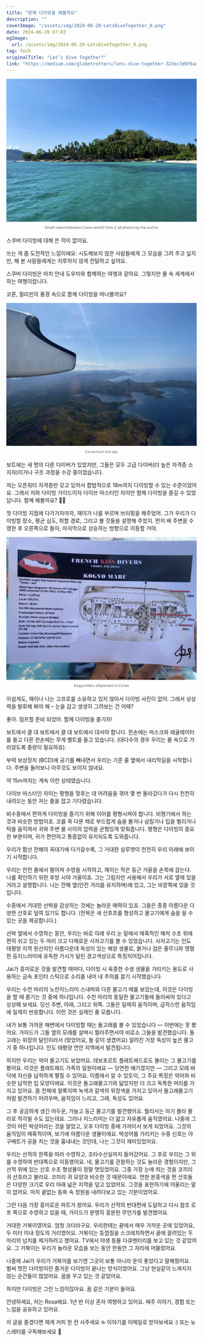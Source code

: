 ```yaml
---
title: "함께 다이빙을 해볼까요"
description: ""
coverImage: "/assets/img/2024-06-20-LetsDiveTogether_0.png"
date: 2024-06-20 07:03
ogImage: 
  url: /assets/img/2024-06-20-LetsDiveTogether_0.png
tag: Tech
originalTitle: "Let’s Dive Together?"
link: "https://medium.com/globetrotters/lets-dive-together-323ec3d9f6a4"
---
```



![DiveTogether](/assets/img/2024-06-20-LetsDiveTogether_0.png)

스쿠버 다이빙에 대해 쓴 적이 없어요.

쓰는 게 좀 도전적인 느낌이에요: 시도해보지 않은 사람들에게 그 모습을 그려 주고 싶지만, 해 본 사람들에게는 지루하지 않게 전달하고 싶어요.

스쿠버 다이빙은 마치 안내 도우미와 함께하는 여행과 같아요. 그렇지만 물 속 세계에서 하는 여행이랍니다.

<div class="content-ad"></div>

코론, 필리핀의 풍경 속으로 함께 다이빙을 떠나볼까요?

![다이빙 사진](/assets/img/2024-06-20-LetsDiveTogether_1.png)

보트에는 세 명의 다른 다이버가 있었지만, 그들은 모두 고급 다이버(더 높은 자격증 소지자)이거나 구조 과정을 수강 중이었습니다.

저는 오픈워터 자격증만 갖고 있어서 합법적으로 18m까지 다이빙할 수 있는 수준이었어요. 그래서 저와 다이빙 가이드이자 다이브 마스터인 자이만 함께 다이빙을 즐길 수 있었답니다. 함께 해볼까요? 🐠✨

<div class="content-ad"></div>

첫 다이빙 지점에 다가가자마자, 재이가 나를 부르며 브리핑을 해주었어. 그가 우리가 다이빙할 장소, 평균 심도, 취할 경로, 그리고 볼 것들을 설명해 주었지. 먼저 배 주변을 수영한 후 오른쪽으로 돌아, 마지막으로 상승하는 방향으로 이동할 거야.

![Let's Dive](/assets/img/2024-06-20-LetsDiveTogether_2.png)

아쉽게도, 재이나 나는 고프로를 소유하고 있지 않아서 다이빙 사진이 없어. 그래서 상상력을 발휘해 봐야 해 – 눈을 감고 생생히 그려보는 건 어때?

좋아. 점프할 준비 되었어. 함께 다이빙을 즐기자!

<div class="content-ad"></div>

보트에서 클 대 보트에서 클 대 보트에서 대서야 합니다. 한손에는 마스크와 레귤레이터를 들고 다른 한손에는 무게 벨트를 들고 있습니다. (대다수의 경우 우리는 물 속으로 가라앉도록 중량이 필요하죠).

부력 보상장치 (BCD)에 공기를 빼내면서 우리는 기준 줄 옆에서 내리막길을 시작합니다. 주변을 둘러보니 아무것도 보이지 않네요. 

약 15m까지는 계속 이런 상태였습니다.

다이브 마스터인 자이는 평형을 맞추는 데 어려움을 겪어 몇 번 올라갔다가 다시 천천히 내려오는 동안 저는 줄을 잡고 기다렸습니다.

<div class="content-ad"></div>

비수중에서 편하게 다이빙을 즐기기 위해 이어를 평형시켜야 합니다. 비행기에서 하는 것과 비슷한 방법이죠. 코를 꾹 다문 채로 부드럽게 숨을 불거나 삼킬거나 입을 벌리거나 턱을 움직여서 귀와 주변 물 사이의 압력을 균형있게 맞춰줍니다. 평형은 다이빙의 중요한 부분이며, 귀가 편안하고 통증없이 유지되도록 도와줍니다.

우리가 함선 잔해의 꼭대기에 다가갈수록, 그 거대한 실루엣이 천천히 우리 아래에 보이기 시작합니다.

우리는 안전 줄에서 떨어져 수영을 시작하고, 재이는 작은 둥근 거울을 손목에 감는다. 나를 확인하기 위한 후방 시야 거울이죠. 그는 그림자만 사용해서 우리가 서로 옆에 있을 거라고 설명합니다. 나는 잔해 옆(안전 거리를 유지하며)에 있고, 그는 바깥쪽에 있을 것입니다.

수중에서 거대한 선박을 감상하는 것에는 놀라운 매력이 있죠. 그들은 종종 아름다운 다양한 산호로 덮여 있기도 합니다. (전복은 새 산호초를 형성하고 물고기에게 숨을 쉴 수 있는 곳을 제공합니다.)

<div class="content-ad"></div>

선박 옆에서 수영하는 동안, 우리는 바로 아래 우리 눈 밑에서 매혹적인 해저 수초 위에 편히 쉬고 있는 두 마리 크고 다채로운 사자고기를 볼 수 있었습니다. 사자고기는 인도 태평양 지역 원산지인 아름다운데 독성이 있는 해양 생물로, 붉거나 검은 줄무늬와 맹렬한 등지느러미에 유독한 가시가 달린 경고색상으로 특징지어집니다.

Jai가 흥미로운 것을 발견할 때마다, 다이빙 시 육중한 수생 생물을 가리키는 용도로 사용하는 금속 포인터 스틱으로 소리를 내어 내 주의를 끌기 시작했습니다.

우리는 수천 마리의 노란지느러미 스내퍼와 다른 물고기 떼를 보았는데, 이것은 다이빙을 할 때 즐기는 것 중에 하나입니다. 수천 마리의 동일한 물고기들에 둘러싸여 있다고 상상해 보세요. 당신 주변, 아래, 그리고 위쪽. 그들은 일제히 움직이며, 급작스런 움직임에 일제히 반응합니다. 이런 것은 실제인 줄 모릅니다.

내가 보통 가까운 해변에서 다이빙할 때는 돌고래를 볼 수 있었습니다 — 이번에는 못 봤어요. 가이드가 그들 옆의 모래를 살며시 찔러주면서야 비로소 그들을 발견했습니다. 돌고래는 위장의 달인이라서 (맞았어요, 돌 같이 생겼어요) 알려진 가장 독성이 높은 물고기 중 하나입니다. 인도 태평양 연안 지역에서 발견됩니다.

<div class="content-ad"></div>

하지만 우리는 악어 물고기도 보았어요. 데보포르트 플래트헤드로도 불리는 그 물고기를 봤어요. 이것은 플래트헤드 가족의 일원이에요 — 당연한 얘기겠지만 — 그리고 모래 바닥에 자신을 납작하게 펼칠 수 있어요. 이름에서 알 수 있듯이, 그 주요 특징은 악어와 비슷한 납작한 입 모양이에요. 이것은 돌고래물고기와 닮았지만 더 크고 독특한 머리를 가지고 있어요. 몸 전체에 얼룩지며 녹색과 갈색의 위장색을 가지고 있어서 돌고래물고기처럼 발견하기 어려우며, 움직임이 느리고, 그래, 독성도 있어요.

그 후 궁금하게 생긴 어두운, 가늘고 둥근 물고기를 발견했어요. 멀리서는 아기 몰라 몰라로 착각될 수도 있는데요. 그러나 지느러미는 더 얇고 자유롭게 움직였어요. 나중에 그것이 어린 박성어라는 것을 알았고, 오후 다이빙 중에 가까이서 보게 되었어요. 그것의 움직임이 매혹적이며, 보기에 아름다운 생물이에요. 박성어를 가리키는 수중 신호는 야구배트가 공을 치는 것을 흉내내는 것인데, 나는 그것이 재미있었어요.

우리는 선적의 한쪽을 따라 수영하고, 조타수선실까지 들어갔어요. 그 후로 우리는 그 위를 수영하여 반대쪽으로 이동했어요. 네, 물고기를 관찰하는 것도 놀라운 경험이지만, 그 선적 위에 있는 산호 수초 형성물이 정말 멋있었어요. 그중 가장 눈에 띄는 것을 코끼리 귀 산호라고 불러요. 코끼리 귀 모양과 비슷한 것 때문이에요. 연한 분홍색을 띈 산호들은 다양한 크기로 우리 아래 넓은 지역을 덮고 있었어요. 그것을 표현하기에 어울리는 말이 없어요. 마치 끝없는 동화 속 정원을 내려다보고 있는 기분이었어요.

그런 다음 가장 흥미로운 파트가 왔어요. 우리가 선적의 반대편에 도달하고 다시 참조 로프 쪽으로 수영하고 있을 때, 가이드가 분명히 흥분한 무언가를 발견했어요.

<div class="content-ad"></div>

거대한 거북이였어요. 엄청 크더라구요. 우리한테는 끝에서 매우 가까운 곳에 있었어요, 두 미터 이내 정도의 거리였어요. 거북이는 등껍질을 스크래치하면서 끝에 끌려있는 두 마리의 넙치를 제거하려고 했어요. TV에서 야생 동물 다큐멘터리를 보고 있는 것 같았어요. 그 거북이는 우리가 놀라운 모습을 보는 동안 한동안 그 자리에 머물렀어요.

나중에 Jai가 우리가 거북이를 보기엔 그곳이 보통 아니라 운이 좋았다고 말해줬어요. 벌써 멋진 다이빙이란 즐거운 다이빙이 끝나는 방식이었어요. 그냥 현실같이 느껴지지 않는 순간들이 많았어요. 꿈을 꾸고 있는 것 같았어요.

하지만 다이빙은 그런 느낌이잖아요. 꿈 같은 기분이 들어요.

안녕하세요, 저는 Rosa에요. 1년 반 이상 혼자 여행하고 있어요. 매주 이야기, 경험 또는 느낌을 공유하고 있어요.

<div class="content-ad"></div>

이 글을 즐겼다면 제게 커피 한 잔 사주세요 ☕️ 이야기를 이메일로 받아보세요 :) 또는 뉴스레터를 구독해보세요 💌
